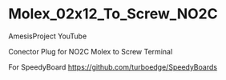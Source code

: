 # Molex_02x12_To_Screw_NO2C
AmesisProject YouTube

 Conector Plug for NO2C
Molex to Screw Terminal

For SpeedyBoard https://github.com/turboedge/SpeedyBoards


